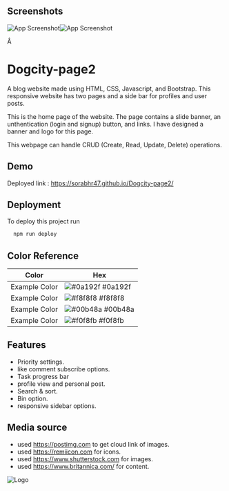 
## Screenshots

![App Screenshot](https://i.postimg.cc/7Zh6PdyH/IMG-20240113-223326.jpg)![App Screenshot](https://i.postimg.cc/RhxVtW1S/IMG-20240113-230033.jpg)

Â 
# Dogcity-page2
A blog website made using HTML, CSS, Javascript, and Bootstrap. This responsive website has two pages and a side bar for profiles and user posts.

This is the home page of the website. The page contains a slide banner, an unthentication (login and signup) button, and links. I have designed a banner and logo for this page.

This webpage can handle CRUD (Create, Read, Update, Delete) operations.
## Demo

Deployed link : https://sorabhr47.github.io/Dogcity-page2/


## Deployment

To deploy this project run

```bash
  npm run deploy
```

## Color Reference

| Color             | Hex                                                                |
| ----------------- | ------------------------------------------------------------------ |
| Example Color | ![#0a192f](https://via.placeholder.com/10/0a192f?text=+) #0a192f |
| Example Color | ![#f8f8f8](https://via.placeholder.com/10/f8f8f8?text=+) #f8f8f8 |
| Example Color | ![#00b48a](https://via.placeholder.com/10/00b48a?text=+) #00b48a |
| Example Color | ![#f0f8fb](https://via.placeholder.com/10/00b48a?text=+) #f0f8fb |


## Features

- Priority settings.
- like comment subscribe options.
- Task progress bar
- profile view and personal post.
- Search & sort.
- Bin option.
- responsive sidebar options.


## Media source

- used https://postimg.com to get cloud link of images.
- used https://remiicon.com for icons.
- used https://www.shutterstock.com for images.
- used https://www.britannica.com/ for content.

![Logo](https://i.postimg.cc/85xcVz7Q/IMG-20240112-013806.jpg)

